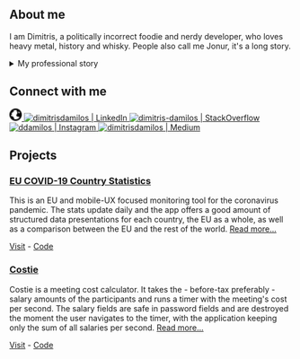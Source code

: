 ## About me

I am Dimitris, a politically incorrect foodie and nerdy developer, who loves heavy metal, history and whisky. People also call me Jonur, it's a long story.

<details>
<summary>My professional story</summary>
After completing my studies of IT & CS at the University of West Attica, I finished my internship at ATEbank, where I developed small-scale database management systems. Then, I joined Amoweb, where I worked on Flash websites and WAMP stack. Afterwards, I served my mandatory military service at the Hellenic Army as a radar operator and finally, self-employed, I worked on small-scale web projects.

In 2012, two friends and I decided to create our project, cmagnet. We delivered Graphic Design, Corporate Identity, small websites and e-shops to small businesses. Three years later, I moved to the UK, where I landed at Ladbrokes as a Front End Developer. Working on a WAMP stack in a Scrum team responsible for the development and support of the online betting platforms, I was also taking care of the integrations and support.

It was time for Whitbread to be my house next. In the role of Developer, I worked on the front-end of an AEM with AngularJS stack in one of the Premier Inn website's Scrum teams. Then, as a Senior Developer in the same company and Product, I co-led a React/Redux migration on top of the rest.

At the moment, I am working for the Photobox's Editor team as a full stack developer on React and Node stacks.

The Editor is a data-driven React (JS/JSX, Redux) application, which uses AWS services, mainly Lambdas and S3s, in order to provide a book creation interface with various toolboxes, store and edit the user's creation, as well as prepare the creation for the physical printing process. Continuous Integration pipelines and Continuous Deployment practices are used to ensure a very efficient workflow.

Being part of that, my responsibilities include the development and support of new Editor features, the improvement of the existing features, as well as managing the data used and slightly be involved with the web services.

</details>

## Connect with me

<a href="https://jonur.io">
<img alt="jonur.io | My personal website" width="22px" src="https://raw.githubusercontent.com/iconic/open-iconic/master/svg/globe.svg" />
</a>
<a href="https://linkedin.com/in/dimitrisdamilos">
<img alt="dimitrisdamilos | LinkedIn" width="22px" src="https://cdn.jsdelivr.net/npm/simple-icons@v3/icons/linkedin.svg" />
</a>
<a href="https://stackoverflow.com/users/979010/dimitris-damilos?tab=profiles">
<img alt="dimitris-damilos | StackOverflow" width="22px" src="https://cdn.jsdelivr.net/npm/simple-icons@v3/icons/stackoverflow.svg" />
</a>
<a href="https://instagram.com/ddamilos">
<img alt="ddamilos | Instagram" width="22px" src="https://cdn.jsdelivr.net/npm/simple-icons@v3/icons/instagram.svg" />
</a>
<a href="https://medium.com/@dimitrisdamilos">
<img alt="dimitrisdamilos | Medium" width="22px" src="https://cdn.jsdelivr.net/npm/simple-icons@v3/icons/medium.svg" />
</a>

## Projects

### [EU COVID-19 Country Statistics](https://covid19eu.jonur.io/)

This is an EU and mobile-UX focused monitoring tool for the coronavirus pandemic. The stats update daily and the app offers a good amount of structured data presentations for each country, the EU as a whole, as well as a comparison between the EU and the rest of the world. [Read more...](https://medium.com/@dimitrisdamilos/eu-covid-19-country-statistics-456efef315e1)

[Visit](https://covid19eu.jonur.io/) - [Code](https://github.com/Jonur/covid19-eu-report)

### [Costie](https://costie.jonur.io/)

Costie is a meeting cost calculator. It takes the - before-tax preferably - salary amounts of the participants and runs a timer with the meeting's cost per second. The salary fields are safe in password fields and are destroyed the moment the user navigates to the timer, with the application keeping only the sum of all salaries per second. [Read more...](https://github.com/Jonur/costie#flow)

[Visit](https://costie.jonur.io/) - [Code](https://github.com/Jonur/costie)
